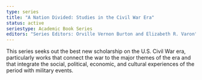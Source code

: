 ```yaml
---
type: series
title: "A Nation Divided: Studies in the Civil War Era"
status: active
seriestype: Academic Book Series
editors: "Series Editors: Orville Vernon Burton and Elizabeth R. Varon"
---
```

This series seeks out the best new scholarship on the U.S. Civil War era, particularly works that connect the war to the major themes of the era and that integrate the social, political, economic, and cultural experiences of the period with military events.